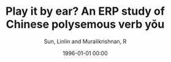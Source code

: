 ---
layout: post
title: Play it by ear? An ERP study of Chinese polysemous verb yǒu

date: 1996-01-01 00:00
author: Sun, Linlin and Muralikrishnan, R
tags: ["chinese yŏu","erps","existential verb","polysemy","possessive verb"]
journal: Lingua

link: https://doi.org/10.1016/j.lingua.2020.103014

year: 2021
---